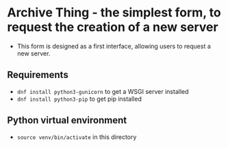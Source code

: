 # Archive Thing - the simplest form, to request the creation of a new server

* This form is designed as a first interface, allowing users to request a new server.

## Requirements

* `dnf install python3-gunicorn` to get a WSGI server installed
* `dnf install python3-pip` to get pip installed

## Python virtual environment

* `source venv/bin/activate` in this directory
